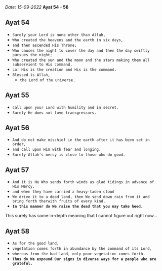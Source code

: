 *Date: 15-09-2022*
**Ayat 54 - 58**

## Ayat 54

- `Surely your Lord is none other than Allah,`
- `Who created the heavens and the earth in six days,`
- `and then ascended His Throne;`
- `Who causes the night to cover the day and then the day swiftly pursues the night;`
- `Who created the sun and the moon and the stars making them all subservient to His command.`
- `Lo! His is the creation and His is the command.`
- `Blessed is Allah,`
  - `the Lord of the universe.`


## Ayat 55

- `Call upon your Lord with humility and in secret.`
- `Surely He does not love transgressors.`

## Ayat 56

- `And do not make mischief in the earth after it has been set in order,`
- `and call upon Him with fear and longing.`
- `Surely Allah's mercy is close to those who do good.`

## Ayat 57

- `And it is He Who sends forth winds as glad tidings in advance of His Mercy,`
- `and when they have carried a heavy-laden cloud`
- `We drive it to a dead land, then We send down rain from it and bring forth therwith fruits of every kind.`
- **`In this manner do We raise the dead that you may take heed.`**

This surely has some in-depth meaning that I cannot figure out right now...

## Ayat 58

- `As for the good land,`
- `vegetation comes forth in abundance by the command of its Lord,`
- `whereas from the bad land, only poor vegetation comes forth.`
- **`Thus do We expound Our signs in diverse ways for a people who are grateful.`**